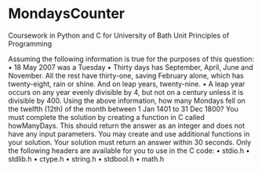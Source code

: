 # MondaysCounter
Coursework in Python and C for University of Bath Unit Principles of Programming

Assuming the following information is true for the purposes of this question:
•	18 May 2007 was a Tuesday
•	Thirty days has September, April, June and November. All the rest have thirty-one, saving February alone, which has twenty-eight, rain or shine. And on leap years, twenty-nine.
•	A leap year occurs on any year evenly divisible by 4, but not on a century unless it is divisible by 400.
Using the above information, how many Mondays fell on the twelfth (12th) of the month between 1 Jan 1401 to 31 Dec 1800?
You must complete the solution by creating a function in C called howManyDays. This should return the answer as an integer and does not have any input parameters. You may create and use additional functions in your solution. Your solution must return an answer within 30 seconds.  Only the following headers are available for you to use in the C code:
•	stdio.h
•	stdlib.h
•	ctype.h
•	string.h
•	stdbool.h
•	math.h

